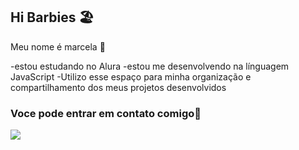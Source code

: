 ## Hi Barbies 🏖️
Meu nome é marcela 🦋

-estou estudando no Alura
-estou me desenvolvendo na línguagem JavaScript
-Utilizo esse espaço para minha organização e compartilhamento dos meus projetos desenvolvidos

### Voce pode entrar em contato comigo💜
![](https://media.tenor.com/6ZrCgdFco58AAAAj/happy.gif)
